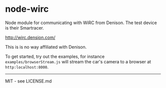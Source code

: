 node-wirc
=========

Node module for communicating with WiRC from Denison. The test device is their Smartracer.

http://wirc.dension.com/

This is is no way affiliated with Denison.

To get started, try out the examples, for instance `examples/browserStream.js` will stream the car's camera to a browser at `http:localhost:8000`.

----

MIT - see LICENSE.md
